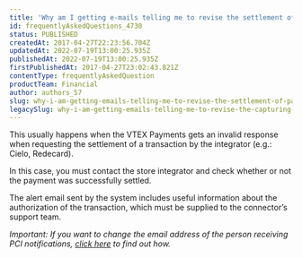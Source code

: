 ```yaml
---
title: 'Why am I getting e-mails telling me to revise the settlement of a payment?'
id: frequentlyAskedQuestions_4730
status: PUBLISHED
createdAt: 2017-04-27T22:23:56.704Z
updatedAt: 2022-07-19T13:00:25.935Z
publishedAt: 2022-07-19T13:00:25.935Z
firstPublishedAt: 2017-04-27T23:02:43.821Z
contentType: frequentlyAskedQuestion
productTeam: Financial
author: authors_57
slug: why-i-am-getting-emails-telling-me-to-revise-the-settlement-of-payment
legacySlug: why-i-am-getting-emails-telling-me-to-revise-the-capturing-of-payment
---
```


This usually happens when the VTEX Payments gets an invalid response when requesting the settlement of a transaction by the integrator (e.g.: Cielo, Redecard).

In this case, you must contact the store integrator and check whether or not the payment was successfully settled.

The alert email sent by the system includes useful information about the authorization of the transaction, which must be supplied to the connector’s support team.

_Important: If you want to change the email address of the person receiving PCI notifications, [click here](http://help.vtex.com/tutorial/como-configurar-notificacoes/ "click here") to find out how._
